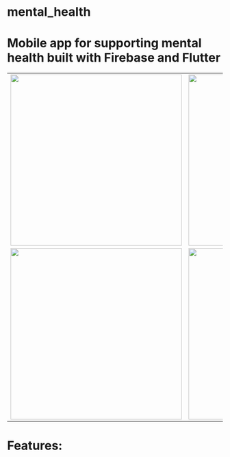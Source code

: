 # mental_health
# Mobile app for supporting mental health built with Firebase and Flutter

<table>
<tr>
<td><img src="https://github.com/nguyentung158/mental_health/assets/78079771/323efc3e-c48e-45d8-b733-e1a083405b7d" width="400"></td>
<td><img src="![image](https://github.com/nguyentung158/mental_health/assets/78079771/b6de8f76-e1be-4bcf-8861-a643e240df86)
" width="400"></td>
<td><img src="https://user-images.githubusercontent.com/78094729/193206079-8cedefe0-f72d-495d-a193-2e54697ef7a8.jpg" width="400"/></td>
<td><img src="https://user-images.githubusercontent.com/78094729/193206081-03fe95fb-db59-42c0-890f-f6e8ba5fe863.jpg" width="400"/></td>
</tr>
<tr>
<td><img src="https://user-images.githubusercontent.com/78094729/193206087-d1084702-ff5b-4dd5-b515-63cfdfb25ba3.jpg" width="400"/></td>
<td><img src="https://user-images.githubusercontent.com/78094729/193206098-4e7b9efb-0c5c-4e1a-83ca-d326024a9735.jpg" width="400"/></td>
<td><img src="https://user-images.githubusercontent.com/78094729/193206106-182ece53-7969-49c1-9a1e-10acfb35c741.jpg" width="400"/></td>
</tr>
</table>

# Features:




